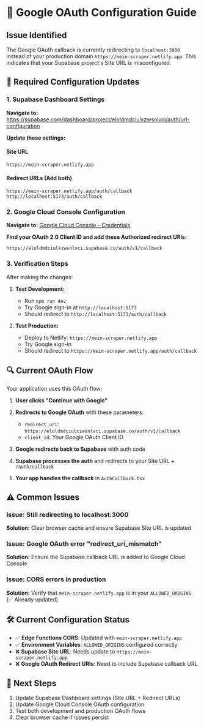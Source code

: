 # 🔐 Google OAuth Configuration Guide

## Issue Identified
The Google OAuth callback is currently redirecting to `localhost:3000` instead of your production domain `https://mein-scraper.netlify.app`. This indicates that your Supabase project's Site URL is misconfigured.

## 🚀 Required Configuration Updates

### 1. Supabase Dashboard Settings

**Navigate to:** https://supabase.com/dashboard/project/eloldmdciulxzwsnlvci/auth/url-configuration

**Update these settings:**

#### Site URL
```
https://mein-scraper.netlify.app
```

#### Redirect URLs (Add both)
```
https://mein-scraper.netlify.app/auth/callback
http://localhost:5173/auth/callback
```

### 2. Google Cloud Console Configuration

**Navigate to:** [Google Cloud Console - Credentials](https://console.cloud.google.com/apis/credentials)

**Find your OAuth 2.0 Client ID and add these Authorized redirect URIs:**

```
https://eloldmdciulxzwsnlvci.supabase.co/auth/v1/callback
```

### 3. Verification Steps

After making the changes:

1. **Test Development:**
   - Run `npm run dev`
   - Try Google sign-in at `http://localhost:5173`
   - Should redirect to `http://localhost:5173/auth/callback`

2. **Test Production:**
   - Deploy to Netlify: `https://mein-scraper.netlify.app`
   - Try Google sign-in
   - Should redirect to `https://mein-scraper.netlify.app/auth/callback`

## 🔍 Current OAuth Flow

Your application uses this OAuth flow:

1. **User clicks "Continue with Google"**
2. **Redirects to Google OAuth** with these parameters:
   - `redirect_uri`: `https://eloldmdciulxzwsnlvci.supabase.co/auth/v1/callback`
   - `client_id`: Your Google OAuth Client ID

3. **Google redirects back to Supabase** with auth code
4. **Supabase processes the auth** and redirects to your Site URL + `/auth/callback`
5. **Your app handles the callback** in `AuthCallback.tsx`

## ⚠️ Common Issues

### Issue: Still redirecting to localhost:3000
**Solution:** Clear browser cache and ensure Supabase Site URL is updated

### Issue: Google OAuth error "redirect_uri_mismatch"
**Solution:** Ensure the Supabase callback URL is added to Google Cloud Console

### Issue: CORS errors in production
**Solution:** Verify that `mein-scraper.netlify.app` is in your `ALLOWED_ORIGINS` (✅ Already updated)

## 🛠️ Current Configuration Status

- ✅ **Edge Functions CORS**: Updated with `mein-scraper.netlify.app`
- ✅ **Environment Variables**: `ALLOWED_ORIGINS` configured correctly
- ❌ **Supabase Site URL**: Needs update to `https://mein-scraper.netlify.app`
- ❌ **Google OAuth Redirect URIs**: Need to include Supabase callback URL

## 📝 Next Steps

1. Update Supabase Dashboard settings (Site URL + Redirect URLs)
2. Update Google Cloud Console OAuth configuration
3. Test both development and production OAuth flows
4. Clear browser cache if issues persist